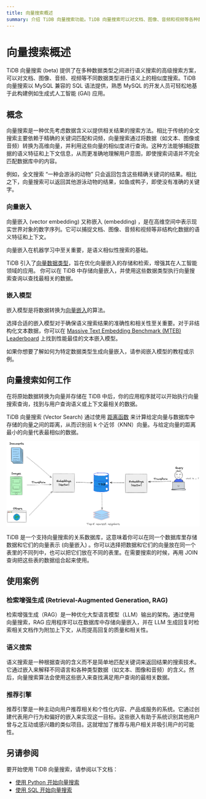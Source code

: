 ```yaml
---
title: 向量搜索概述
summary: 介绍 TiDB 向量搜索功能。TiDB 向量搜索可以对文档、图像、音频和视频等各种数据类型进行语义搜索。
---
```


# 向量搜索概述

TiDB 向量搜索 (beta) 提供了在多种数据类型之间进行语义搜索的高级搜索方案，可以对文档、图像、音频、视频等不同数据类型进行语义上的相似度搜索。TiDB 向量搜索以 MySQL 兼容的 SQL 语法提供，熟悉 MySQL 的开发人员可轻松地基于此构建例如生成式人工智能 (GAI) 应用。


## 概念

向量搜索是一种优先考虑数据含义以提供相关结果的搜索方法。相比于传统的全文搜索主要依赖于精确的关键词匹配和词频，向量搜索通过将数据（如文本、图像或音频）转换为高维向量，并利用这些向量的相似度进行查询。这种方法能够捕捉数据的语义特征和上下文信息，从而更准确地理解用户意图，即使搜索词语并不完全匹配数据库中的内容。

例如，全文搜索 “一种会游泳的动物” 只会返回包含这些精确关键词的结果。相比之下，向量搜索可以返回其他游泳动物的结果，如鱼或鸭子，即使没有准确的关键字。

### 向量嵌入

向量嵌入 (vector embedding) 又称嵌入 (embedding) ，是在高维空间中表示现实世界对象的数字序列。它可以捕捉文档、图像、音频和视频等非结构化数据的语义特征和上下文。

向量嵌入在机器学习中至关重要，是语义相似性搜索的基础。

TiDB 引入了[向量数据类型](/vector-search-data-types.md)，旨在优化向量嵌入的存储和检索，增强其在人工智能领域的应用。 你可以在 TiDB 中存储向量嵌入，并使用这些数据类型执行向量搜索查询以查找最相关的数据。

### 嵌入模型

嵌入模型是将数据转换为[向量嵌入](#vector-embedding)的算法。

选择合适的嵌入模型对于确保语义搜索结果的准确性和相关性至关重要。对于非结构化文本数据，你可以在 [Massive Text Embedding Benchmark (MTEB) Leaderboard](https://huggingface.co/spaces/mteb/leaderboard) 上找到性能最佳的文本嵌入模型。

如果你想要了解如何为特定数据类型生成向量嵌入，请参阅嵌入模型的教程或示例。

## 向量搜索如何工作

在将原始数据转换为向量并存储在 TiDB 中后，你的应用程序就可以开始执行向量搜索查询，找到与用户查询语义或上下文最相关的数据。

TiDB 向量搜索 (Vector Search) 通过使用 [距离函数](/vector-search-functions-and-operators.md) 来计算给定向量与数据库中存储的向量之间的距离，从而识别前 k 个近邻（KNN）向量。与给定向量的距离最小的向量代表最相似的数据。

![The Schematic TiDB Vector Search](/media/vector-search/embedding-search.png)

TiDB 是一个支持向量搜索的关系数据库，这意味着你可以在同一个数据库里存储数据和它们的向量表示 (向量嵌入) 。你可以选择把数据和它们的向量放在同一个表里的不同列中，也可以把它们放在不同的表里。在需要搜索的时候，再用 JOIN 查询把这些表的数据组合起来使用。



## 使用案例

### 检索增强生成 (Retrieval-Augmented Generation, RAG)

检索增强生成（RAG）是一种优化大型语言模型（LLM）输出的架构。通过使用向量搜索，RAG 应用程序可以在数据库中存储向量嵌入，并在 LLM 生成回复时检索相关文档作为附加上下文，从而提高回复的质量和相关性。

### 语义搜索

语义搜索是一种根据查询的含义而不是简单地匹配关键词来返回结果的搜索技术。它通过嵌入来解释不同语言和各种类型数据（如文本、图像和音频）的含义。然后，向量搜索算法会使用这些嵌入来查找满足用户查询的最相关数据。

### 推荐引擎

推荐引擎是一种主动向用户推荐相关和个性化内容、产品或服务的系统。它通过创建代表用户行为和偏好的嵌入来实现这一目标。这些嵌入有助于系统识别其他用户曾与之互动或感兴趣的类似项目。这就增加了推荐与用户相关并吸引用户的可能性。

## 另请参阅

要开始使用 TiDB 向量搜索，请参阅以下文档：

- [使用 Python 开始向量搜索](/vector-search-get-started-using-python.md)
- [使用 SQL 开始向量搜索](/vector-search-get-started-using-sql.md)